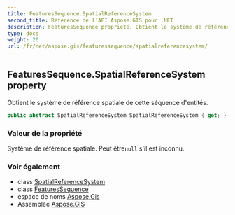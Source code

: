 ```yaml
---
title: FeaturesSequence.SpatialReferenceSystem
second_title: Référence de l'API Aspose.GIS pour .NET
description: FeaturesSequence propriété. Obtient le système de référence spatiale de cette séquence dentités.
type: docs
weight: 20
url: /fr/net/aspose.gis/featuressequence/spatialreferencesystem/
---
```

## FeaturesSequence.SpatialReferenceSystem property

Obtient le système de référence spatiale de cette séquence d'entités.

```csharp
public abstract SpatialReferenceSystem SpatialReferenceSystem { get; }
```

### Valeur de la propriété

Système de référence spatiale. Peut être`null` s'il est inconnu.

### Voir également

* class [SpatialReferenceSystem](../../../aspose.gis.spatialreferencing/spatialreferencesystem/)
* class [FeaturesSequence](../)
* espace de noms [Aspose.Gis](../../featuressequence/)
* Assemblée [Aspose.GIS](../../../)


